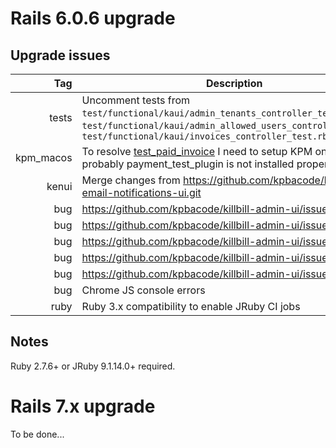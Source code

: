 # Rails 6.0.6 upgrade


Upgrade issues
-----------------------

| Tag          | Description | Status          |
| -----------: | ------------| -----------: |
| tests      |  Uncomment tests from `test/functional/kaui/admin_tenants_controller_test.rb`, `test/functional/kaui/admin_allowed_users_controller_test.rb`, `test/functional/kaui/invoices_controller_test.rb`       | pending
| kpm_macos      |  To resolve [test_paid_invoice](https://github.com/kpbacode/killbill-admin-ui/issues/10) I need to setup KPM on MacOS, probably payment_test_plugin is not installed properly     | pending
| kenui | Merge changes from https://github.com/kpbacode/killbill-email-notifications-ui.git | pending
| bug | https://github.com/kpbacode/killbill-admin-ui/issues/3 | pending
| bug | https://github.com/kpbacode/killbill-admin-ui/issues/4 | pending
| bug | https://github.com/kpbacode/killbill-admin-ui/issues/5 | pending
| bug | https://github.com/kpbacode/killbill-admin-ui/issues/8 | pending
| bug | https://github.com/kpbacode/killbill-admin-ui/issues/9 | pending
| bug | Chrome JS console errors | pending
| ruby | Ruby 3.x compatibility to enable JRuby CI jobs | pending

Notes
------------

Ruby 2.7.6+ or JRuby 9.1.14.0+ required.

# Rails 7.x upgrade

To be done...
